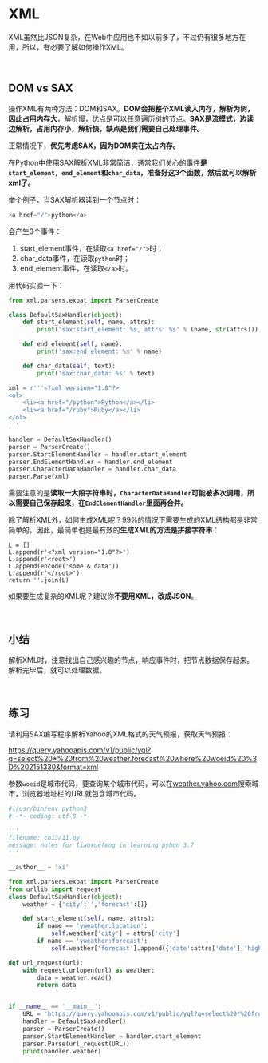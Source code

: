 # XML

XML虽然比JSON复杂，在Web中应用也不如以前多了，不过仍有很多地方在用，所以，有必要了解如何操作XML。

<br>

## DOM vs SAX

操作XML有两种方法：DOM和SAX。**DOM会把整个XML读入内存，解析为树，因此占用内存大**，解析慢，优点是可以任意遍历树的节点。**SAX是流模式，边读边解析，占用内存小，解析快，缺点是我们需要自己处理事件。**

正常情况下，**优先考虑SAX，因为DOM实在太占内存。**

在Python中使用SAX解析XML非常简洁，通常我们关心的事件**是`start_element`，`end_element`和`char_data`，准备好这3个函数，然后就可以解析xml了。**

举个例子，当SAX解析器读到一个节点时：

```python
<a href="/">python</a>
```

会产生3个事件：

1. start_element事件，在读取`<a href="/">`时；
2. char_data事件，在读取`python`时；
3. end_element事件，在读取`</a>`时。

用代码实验一下：

```python
from xml.parsers.expat import ParserCreate

class DefaultSaxHandler(object):
    def start_element(self, name, attrs):
        print('sax:start_element: %s, attrs: %s' % (name, str(attrs)))

    def end_element(self, name):
        print('sax:end_element: %s' % name)

    def char_data(self, text):
        print('sax:char_data: %s' % text)

xml = r'''<?xml version="1.0"?>
<ol>
    <li><a href="/python">Python</a></li>
    <li><a href="/ruby">Ruby</a></li>
</ol>
'''

handler = DefaultSaxHandler()
parser = ParserCreate()
parser.StartElementHandler = handler.start_element
parser.EndElementHandler = handler.end_element
parser.CharacterDataHandler = handler.char_data
parser.Parse(xml)
```

需要注意的是**读取一大段字符串时，`CharacterDataHandler`可能被多次调用，所以需要自己保存起来，在`EndElementHandler`里面再合并。**

除了解析XML外，如何生成XML呢？99%的情况下需要生成的XML结构都是非常简单的，因此，最简单也是最有效的**生成XML的方法是拼接字符串**：

```
L = []
L.append(r'<?xml version="1.0"?>')
L.append(r'<root>')
L.append(encode('some & data'))
L.append(r'</root>')
return ''.join(L)
```

如果要生成复杂的XML呢？建议你**不要用XML，改成JSON**。

<br>

## 小结

解析XML时，注意找出自己感兴趣的节点，响应事件时，把节点数据保存起来。解析完毕后，就可以处理数据。

<br>

## 练习

请利用SAX编写程序解析Yahoo的XML格式的天气预报，获取天气预报：

<https://query.yahooapis.com/v1/public/yql?q=select%20*%20from%20weather.forecast%20where%20woeid%20%3D%202151330&format=xml>

参数`woeid`是城市代码，要查询某个城市代码，可以在[weather.yahoo.com](https://weather.yahoo.com/)搜索城市，浏览器地址栏的URL就包含城市代码。

```python
#!/usr/bin/env python3
# -*- coding: utf-8 -*-

'''
filename: ch13/11.py
message: notes for liaoxuefeng in learning pyhon 3.7
'''

__author__ = 'xi'

from xml.parsers.expat import ParserCreate
from urllib import request
class DefaultSaxHandler(object):
    weather = {'city':'','forecast':[]}

    def start_element(self, name, attrs):
        if name == 'yweather:location':
            self.weather['city'] = attrs['city']
        if name == 'yweather:forecast':
            self.weather['forecast'].append({'date':attrs['date'],'high':attrs['high'],'low':attrs['low']})

def url_request(url):
    with request.urlopen(url) as weather:
        data = weather.read()
        return data


if __name__ == '__main__':
    URL = 'https://query.yahooapis.com/v1/public/yql?q=select%20*%20from%20weather.forecast%20where%20woeid%20%3D%202151330&format=xml'
    handler = DefaultSaxHandler()
    parser = ParserCreate()
    parser.StartElementHandler = handler.start_element
    parser.Parse(url_request(URL))
    print(handler.weather)
```





